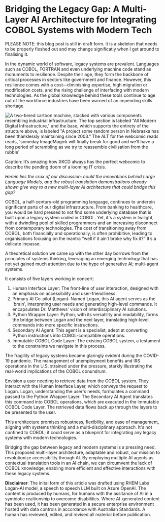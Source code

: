 # Bridging the Legacy Gap: A Multi-Layer AI Architecture for Integrating COBOL Systems with Modern Tech

PLEASE NOTE: this blog post is still in draft form. It is a skeleton that needs to be properly fleshed out and may change significatly when I get around to finalising it.

In the dynamic world of software, legacy systems are prevalent. Languages such as COBOL, FORTRAN and even underlying machine code stand as monuments to resilience. Despite their age, they form the backbone of critical processes in sectors like government and finance. However, this resilience comes with a cost—diminishing expertise, high migration or modification costs, and the rising challenge of interfacing with modern technologies. As the global knowledge behind these tools continue to age out of the workforce industries have been warned of an impending skills shortage.

![A two-tiered cartoon machine, stacked with various components resembling industrial infrastructure. The top section is labeled "All Modern Digital Infrastructure," and the base, which supports the entirety of the structure above, is labeled "A project some random person in Nebraska has been thanklessly maintaining since 2003." The ALT for the webcomic reads reads, 'someday ImageMagick will finally break for good and we'll have a long period of scrambling as we try to reassemble civilisation from the rubble'](https://imgs.xkcd.com/comics/dependency.png)

Caption: It’s amazing how XKCD always has the perfect webcomic to describe the pending doom of a looming IT crisis.

*Herein lies the crux of our discussion: could the innovations behind Large Language Models, and the robust translation demonstrations already shown give way to a new multi-layer AI architecture that could bridge this gap?*

COBOL, a half-century-old programming language, continues to underpin significant parts of our digital infrastructure. From banking to healthcare, you would be hard pressed to not find some underlying database that is built upon a legacy system coded in COBOL. Yet, it's a system in twilight, with a dwindling pool of skilled programmers and an increasing disconnect from contemporary technologies. The cost of transitioning away from COBOL, both financially and operationally, is often prohibitive, leading to organisations focusing on the mantra “well if it ain’t broke why fix it?” It’s a delicate impasse.

A theoretical solution we came up with the other day borrows from the principles of systems thinking, leveraging an emerging technology that has not yet gained much attention due to the hype of generative AI; multi-agent systems.

It consists of five layers working in concert:

1. Human Interface Layer: The front-line of user interaction, designed with an emphasis on accessibility and user-friendliness.
2. Primary AI Co-pilot (Logan): Named Logan, this AI agent serves as the 'brain', interpreting user needs and generating high-level commands. It encapsulates Dr. Matthews' vision of interdisciplinary AI solutions.
3. Python Wrapper Layer: Python, with its versatility and readability, forms the bridge between Logan and the next layer, translating high-level commands into more specific instructions.
4. Secondary AI Agent: This agent is a specialist, adept at converting Python instructions into COBOL-compatible operations.
5. Immutable COBOL Code Layer: The existing COBOL system, a testament to the constraints we navigate in this process.

The fragility of legacy systems became glaringly evident during the COVID-19 pandemic. The management of unemployment benefits and IRS operations in the U.S. strained under the pressure, starkly illustrating the real-world implications of the COBOL conundrum.

Envision a user needing to retrieve data from the COBOL system. They interact with the Human Interface Layer, which conveys the request to Logan. Logan, understanding the user's needs, formulates a command passed to the Python Wrapper Layer. The Secondary AI Agent translates this command into COBOL operations, which are executed in the Immutable COBOL Code Layer. The retrieved data flows back up through the layers to be presented to the user.

This architecture promises robustness, flexibility, and ease of management, aligning with systems thinking and a multi-disciplinary approach. It's not confined to COBOL; it could serve as a blueprint for integrating any legacy systems with modern technologies.

Bridging the gap between legacy and modern systems is a pressing need. This proposed multi-layer architecture, adaptable and robust, our mission to revolutionize accessibility through AI. By employing multiple AI agents as contextual translation tools in an AI chain, we can circumvent the lack of COBOL knowledge, enabling more efficient and effective interactions with these legacy systems.

**Disclaimer**: The inital form of this article was drafted using RHEM Labs Logan-AI model, a speech to speech LLM built on Azure OpenAI. The content is produced by humans, for humans with the assitance of AI in a symbiotic realtionship to overcome disabilities. Where AI-generated content has been used, it has been generated in a secure enterprise environment hosted with data controls in accordance with Australian Standards. A human has reviewed, edited, and revised all material before publication.

